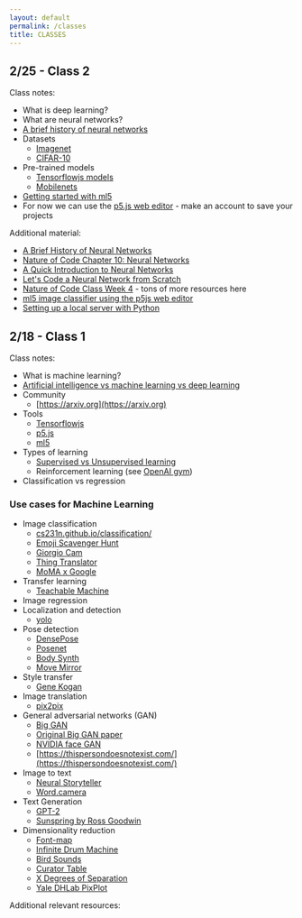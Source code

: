 ```yaml
---
layout: default
permalink: /classes
title: CLASSES
---
```


## 2/25 - Class 2

Class notes:

* What is deep learning?
* What are neural networks?
* [A brief history of neural networks](http://www.andreykurenkov.com/writing/ai/a-brief-history-of-neural-nets-and-deep-learning/)
* Datasets
  * [Imagenet](http://www.image-net.org/)
  * [CIFAR-10](https://www.cs.toronto.edu/~kriz/cifar.html)
* Pre-trained models
  * [Tensorflowjs models](https://github.com/tensorflow/tfjs-models)
  * [Mobilenets](https://ai.googleblog.com/2017/06/mobilenets-open-source-models-for.html)
* [Getting started with ml5](https://ml5js.org/docs/getting-started)
* For now we can use the [p5.js web editor](https://editor.p5js.org) - make an account to save your projects

Additional material:

* [A Brief History of Neural Networks](http://www.andreykurenkov.com/writing/ai/a-brief-history-of-neural-nets-and-deep-learning/)
* [Nature of Code Chapter 10: Neural Networks](https://natureofcode.com/book/chapter-10-neural-networks/)
* [A Quick Introduction to Neural Networks](https://ujjwalkarn.me/2016/08/09/quick-intro-neural-networks/)
* [Let's Code a Neural Network from Scratch](https://medium.com/typeme/lets-code-a-neural-network-from-scratch-part-1-24f0a30d7d62)
* [Nature of Code Class Week 4](https://github.com/nature-of-code/NOC-S17-2-Intelligence-Learning/blob/master/week4-neural-networks/README.md) - tons of more resources here
* [ml5 image classifier using the p5js web editor](https://editor.p5js.org/ml5/sketches/rJ-C5AQ5X)
* [Setting up a local server with Python](https://developer.mozilla.org/en-US/docs/Learn/Common_questions/set_up_a_local_testing_server)


## 2/18 - Class 1

Class notes: 

* What is machine learning?
* [Artificial intelligence vs machine learning vs deep learning](https://blogs.nvidia.com/blog/2016/07/29/whats-difference-artificial-intelligence-machine-learning-deep-learning-ai/)
* Community
  * [https://arxiv.org](https://arxiv.org)
* Tools
  * [Tensorflowjs](https://js.tensorflow.org/)
  * [p5.js](https://p5js.org/)
  * [ml5](https://ml5js.org)
* Types of learning
  * [Supervised vs Unsupervised learning](https://towardsdatascience.com/supervised-vs-unsupervised-learning-14f68e32ea8d)
  * Reinforcement learning (see [OpenAI gym](https://gym.openai.com/))
* Classification vs regression

### Use cases for Machine Learning
* Image classification
  * [cs231n.github.io/classification/](cs231n.github.io/classification/)
  * [Emoji Scavenger Hunt](https://experiments.withgoogle.com/emoji-scavenger)
  * [Giorgio Cam](https://experiments.withgoogle.com/giorgio-cam)
  * [Thing Translator](https://experiments.withgoogle.com/thing-translator)
  * [MoMA x Google](https://www.moma.org/calendar/exhibitions/history/identifying-art)
* Transfer learning
  * [Teachable Machine](https://experiments.withgoogle.com/teachable-machine)
* Image regression
* Localization and detection
  * [yolo](https://pjreddie.com/darknet/yolo/)
* Pose detection
  * [DensePose](http://densepose.org/)
  * [Posenet](https://github.com/tensorflow/tfjs-models/tree/master/posenet)
  * [Body Synth](https://experiments.withgoogle.com/body-synth)
  * [Move Mirror](https://experiments.withgoogle.com/move-mirror)
* Style transfer
  * [Gene Kogan](http://genekogan.com/works/style-transfer/)
* Image translation
  * [pix2pix](https://phillipi.github.io/pix2pix/)
* General adversarial networks (GAN)
  * [Big GAN](https://thegradient.pub/bigganex-a-dive-into-the-latent-space-of-biggan/)
  * [Original Big GAN paper](https://arxiv.org/abs/1809.11096)
  * [NVIDIA face GAN](https://research.nvidia.com/publication/2017-10_Progressive-Growing-of)
  * [https://thispersondoesnotexist.com/](https://thispersondoesnotexist.com/)
* Image to text
  * [Neural Storyteller](https://github.com/ryankiros/neural-storyteller)
  * [Word.camera](https://word.camera/)
* Text Generation
  * [GPT-2](https://blog.openai.com/better-language-models)
  * [Sunspring by Ross Goodwin](https://www.youtube.com/watch?v=LY7x2Ihqjmc)
* Dimensionality reduction
  * [Font-map](https://experiments.withgoogle.com/font-map)
  * [Infinite Drum Machine](https://experiments.withgoogle.com/drum-machine)
  * [Bird Sounds](https://experiments.withgoogle.com/bird-sounds)
  * [Curator Table](https://experiments.withgoogle.com/curator-table)
  * [X Degrees of Separation ](https://experiments.withgoogle.com/x-degrees-of-separation)
  * [Yale DHLab PixPlot](http://dhlab.yale.edu/projects/pixplot/)



Additional relevant resources: